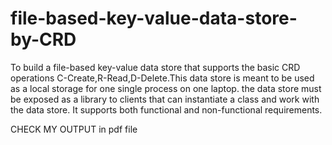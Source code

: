 # file-based-key-value-data-store-by-CRD
To build a file-based key-value data store that supports the basic CRD operations
C-Create,R-Read,D-Delete.This data store is meant to be used as a local storage for one single process on one laptop.
the data store must be exposed as a library to clients that can instantiate a class and work with the data store.
It supports both functional and non-functional requirements.

CHECK MY OUTPUT in pdf file 
